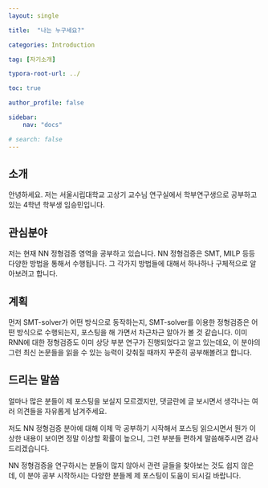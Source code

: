 ```yaml
---
layout: single

title:  "나는 누구세요?"

categories: Introduction

tag: [자기소개]

typora-root-url: ../

toc: true

author_profile: false

sidebar:
    nav: "docs"

# search: false
---
```




## 소개

안녕하세요. 저는 서울시립대학교 고상기 교수님 연구실에서 학부연구생으로 공부하고 있는 4학년 학부생 임승민입니다.



## 관심분야

저는 현재 NN 정형검증 영역을 공부하고 있습니다. NN 정형검증은  SMT, MILP 등등 다양한 방법을 통해서 수행됩니다. 그 각가지 방법들에 대해서 하나하나 구체적으로 알아보려고 합니다.



## 계획

먼저 SMT-solver가 어떤 방식으로 동작하는지, SMT-solver를 이용한 정형검증은 어떤 방식으로 수행되는지, 포스팅을 해 가면서 차근차근 알아가 볼 것 같습니다. 이미 RNN에 대한 정형검증도 이미 상당 부분 연구가 진행되었다고 알고 있는데요, 이 분야의 그런 최신 논문들을 읽을 수 있는 능력이 갖춰질 때까지 꾸준히 공부해볼려고 합니다.



## 드리는 말씀

얼마나 많은 분들이 제 포스팅을 보실지 모르겠지만, 댓글란에 글 보시면서 생각나는 여러 의견들을 자유롭게 남겨주세요.

저도 NN 정형검증 분야에 대해 이제 막 공부하기 시작해서 포스팅 읽으시면서 뭔가 이상한 내용이 보이면 정말 이상할 확률이 높으니, 그런 부분들 편하게 말씀해주시면 감사드리겠습니다.

NN 정형검증을 연구하시는 분들이 많지 않아서 관련 글들을 찾아보는 것도 쉽지 않은데, 이 분야 공부 시작하시는 다양한 분들께 제 포스팅이 도움이 되시길 바랍니다.
